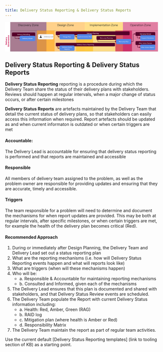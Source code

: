 ```yaml
---
title: Delivery Status Reporting & Delivery Status Reports
---
```


![Delivery Status Reporting & Delivery Status Reports](../delivery-governance.png)

## Delivery Status Reporting & Delivery Status Reports

**Delivery Status Reporting** reporting is a procedure during which the Delivery Team share the status of their delivery plans with stakeholders. Reviews should happen at regular intervals, when a major change of status occurs, or after certain milestones

**Delivery Status Reports** are artefacts maintained by the Delivery Team that detail the current status of delivery plans, so that stakeholders can easily access this information when required. Report artefacts should be updated as and when current informaton is outdated or when certain triggers are met



#### Accountable: 
The Delivery Lead is accountable for ensuring that delivery status reporting is performed and that reports are maintained and accessible

#### Responsible 
All members of delivery team assigned to the problem, as well as the problem owner are responsible for providing updates and ensuring that they are accurate, timely and accessible.

#### Triggers
The team responsible for a problem will need to determine and document the mechanisms for when report updates are provided. This may be both at regular intervals, after specific milestones, or when certain triggers are met, for example the health of the delivery plan becomes critical (Red).

#### Recommended Approach
1. During or immediately after Design Planning, the Delivery Team and Delivery Lead set out a status reporting plan
2. What are the reporting mechanisms (i.e. how will Delivery Status Reporting events happen and what will reports look like)
3. What are triggers (when will these mechanisms happen)
4. Who will be:
    - a. Responsible & Accountable for maintaining reporting mechanisms
    - b. Consulted and Informed, given each of the mechanisms
5. The Delivery Lead ensures that this plan is documented and shared with stakeholders, and that Delivery Status Review events are scheduled.
6. The Delivery Team populate the Report with current Delivery Status information including:
    - a. Health: Red, Amber, Green (RAG)
    - b. RAID log
    - c. Mitigation plan (where health is Amber or Red)
    - d. Responsibility Matrix
7. The Delivery Team maintain the report as part of regular team activities.

Use the current default [Delivery Status Reporting templates] (link to tooling section of KB) as a starting point.
